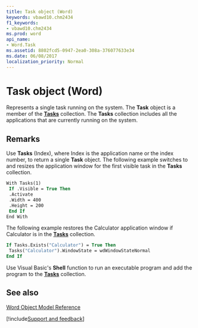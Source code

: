 ```yaml
---
title: Task object (Word)
keywords: vbawd10.chm2434
f1_keywords:
- vbawd10.chm2434
ms.prod: word
api_name:
- Word.Task
ms.assetid: 8802fcd5-0947-2ea0-308a-376077633e34
ms.date: 06/08/2017
localization_priority: Normal
---
```



# Task object (Word)

Represents a single task running on the system. The  **Task** object is a member of the **[Tasks](Word.tasks.md)** collection. The **Tasks** collection includes all the applications that are currently running on the system.


## Remarks

Use  **Tasks** (Index), where Index is the application name or the index number, to return a single **Task** object. The following example switches to and resizes the application window for the first visible task in the **Tasks** collection.


```vb
With Tasks(1) 
 If .Visible = True Then 
 .Activate 
 .Width = 400 
 .Height = 200 
 End If 
End With
```

The following example restores the Calculator application window if Calculator is in the  **[Tasks](Word.tasks.md)** collection.




```vb
If Tasks.Exists("Calculator") = True Then 
 Tasks("Calculator").WindowState = wdWindowStateNormal 
End If
```

Use Visual Basic's  **Shell** function to run an executable program and add the program to the **[Tasks](Word.tasks.md)** collection.


## See also


[Word Object Model Reference](overview/Word/object-model.md)

[!include[Support and feedback](~/includes/feedback-boilerplate.md)]